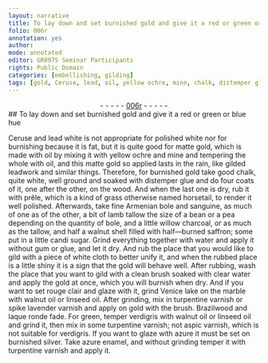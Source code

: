 ```yaml
---
layout: narrative
title: To lay down and set burnished gold and give it a red or green or blue hue
folio: 006r
annotation: yes
author:
mode: annotated
editor: GR8975 Seminar Participants
rights: Public Domain
categories: [embellishing, gilding]
tags: [gold, Ceruse, lead, oil, yellow ochre, mine, chalk, distemper glue, wood, Armenian bole, sanguine, lamb tallow, bole, willow charcoal, tallow, saffron, candi sugar, water, gum, glue, rouge clair, Venice lake, marble, walnut oil, linseed oil, turpentine, spike lavender, Brazilwood, laque ronde, verdigris, aspic, azure, silver, azure enamel]
---
```


 <div class="folio" align="center">- - - - - <a href="http://gallica.bnf.fr/ark:/12148/btv1b10500001g/f17.image" target="_blank">006r</a> - - - - - </div>       
## To lay down and set <span class="material_format">burnished <span class="material">gold</span></span> and give it a red or green or blue hue

 
 <span class="activity"></span> <span class="activity"></span> <span class="material">Ceruse</span> and <span class="material_format"><span class="material">lead</span> white</span> is not appropriate for polished white nor for burnishing because it is fat, but it is quite good for <span class="material_format">matte <span class="material">gold</span></span>, which is made with <span class="material">oil</span> by mixing it with <span class="material">yellow ochre</span> and <span class="material">mine</span> and tempering the whole with <span class="material">oil</span>, and this <span class="material_format">matte <span class="material">gold</span></span> so applied lasts in the rain, like gilded leadwork and similar things. Therefore, for <span class="material_format">burnished <span class="material">gold</span></span> take <span class="material_format">good <span class="material">chalk</span>, quite white, well ground</span> and soaked with <span class="material">distemper glue</span> and do <span class="unit">four</span> coats of it, one after the other, on the <span class="material">wood</span>. And when the last one is dry, rub it with <span class="tool"><span class="plant">prêle</span></span>, which is a kind of grass otherwise named <span class="tool"><span class="plant">horsetail</span></span>, to render it well polished. Afterwards, take <span class="material_format">fine <span class="material"><span class="place">Armenian</span> bole</span></span> and <span class="material">sanguine</span>, <span class="unit">as much of one as of the other</span>, a bit of <span class="material"><span class="animal">lamb</span> tallow</span> <span class="unit">the size of a bean or a pea</span> depending on the quantity of <span class="material">bole</span>, and <span class="unit">a little</span> <span class="material"><span class="plant">willow</span> charcoal</span>, or <span class="unit">as much as</span> the <span class="material">tallow</span>, and <span class="unit">half a walnut shell</span> filled with <span class="material_format">half—burned <span class="material">saffron</span></span>; some put in <span class="unit">a little</span> <span class="material">candi sugar</span>. Grind everything together with <span class="material">water</span> and apply it without <span class="material">gum</span> or <span class="material">glue</span>, and let it dry. And rub the place that you would like to gild with a piece of <span class="tool">white cloth</span> to better unify it, and when the rubbed place is a little shiny it is a sign that the <span class="material">gold</span> will behave well. After rubbing, wash the place that you want to gild with <span class="tool">a clean brush</span> soaked with <span class="material_format">clear <span class="material">water</span></span> and apply the <span class="material">gold</span> at once, which you will burnish when dry. And if you want to set <span class="material"><span class="foreign">rouge clair</span></span> and glaze with it, grind <span class="material"><span class="place">Venice</span> lake</span> on the <span class="tool"><span class="material">marble</span></span> with <span class="material">walnut oil</span> or <span class="material">linseed oil</span>. After grinding, mix in <span class="material_format"><span class="material">turpentine</span> varnish</span> or <span class="material_format"><span class="material">spike lavender</span> varnish</span> and apply on <span class="material">gold</span> with the <span class="tool">brush</span>. <span class="material">Brazilwood</span> and <span class="material"><span class="foreign">laque ronde</span></span> fade. For green, temper <span class="material">verdigris</span> with <span class="material">walnut oil</span> or <span class="material">linseed oil</span> and grind it, then mix in some <span class="material_format"><span class="material">turpentine</span> varnish</span>; not <span class="material_format"><span class="material">aspic</span> varnish</span>, which is not suitable for <span class="material">verdigris</span>. If you want to glaze with <span class="material">azure</span> it must be set on <span class="material_format">burnished <span class="material">silver</span></span>. Take <span class="material">azure enamel</span>, and without grinding temper it with <span class="material_format"><span class="material">turpentine</span> varnish</span> and apply it. 
 